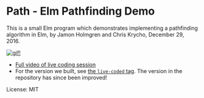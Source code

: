 # Path - Elm Pathfinding Demo

This is a small Elm program which demonstrates implementing a
pathfinding algorithm in Elm, by Jamon Holmgren and Chris Krycho,
December 29, 2016.

[![gif!](https://cloud.githubusercontent.com/assets/2403023/21559081/776ed304-ce13-11e6-8339-0120fee11041.gif)][video]

- [Full video of live coding session][video]
- For the version we built, see [the `live-coded` tag](https://github.com/jamonholmgren/path/tree/live-coded). The version in the repository has since been improved!

[video]: https://www.youtube.com/watch?v=s8dH7k0Zggo&feature=youtu.be&t=13m43s

License: MIT
